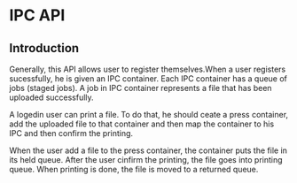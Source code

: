 # IPC API

## Introduction

Generally, this API allows user to register themselves.When a user registers 
sucessfully, he is given an IPC container. Each IPC container has a queue of jobs (staged jobs). A job in IPC container represents a file that has been uploaded successfully.

A logedin user can print a file. To do that, he should ceate a press container, add the uploaded file to that container and then map the container to his IPC and then confirm the printing.

When the user add a file to the press container, the container puts the file in its held queue. After the user cinfirm the printing, the file goes into printing queue. When printing is done, the file is moved to a returned queue.

